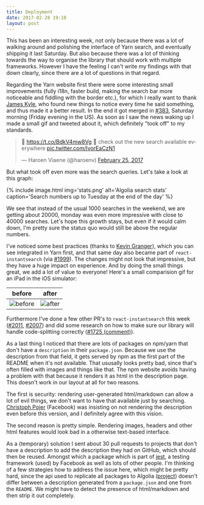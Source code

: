 ```yaml
---
title: Deployment
date: 2017-02-28 19:10
layout: post
---
```

This has been an interesting week, not only because there was a lot of walking around and polishing the interface of Yarn search, and eventually shipping it last Saturday. But also because there was a lot of thinking towards the way to organise the library that should work with multiple frameworks. However I have the feeling I can't write my findings with that down clearly, since there are a lot of questions in that regard. 

Regarding the Yarn website first there were some interesting small improvements (fully i18n, faster build, making the search bar more noticeable and fiddling with the border etc.), for which I really want to thank [James Kyle](https://github.com/thejameskyle), who found new things to notice every time he said something, and thus made it a better result. In the end it got merged in [#383](https://github.com/yarnpkg/website/pull/383), Saturday morning (Friday evening in the US). As soon as I saw the news waking up I made a small gif and tweeted about it, which definitely "took off" to my standards. 

<blockquote class="twitter-tweet" data-lang="en"><p lang="en" dir="ltr">🎉 <a href="https://t.co/BdkV4mw8Vg">https://t.co/BdkV4mw8Vg</a> 🎉 check out the new search available everywhere <a href="https://t.co/IvorEaCzN1">pic.twitter.com/IvorEaCzN1</a></p>&mdash; Haroen Viaene (@haroenv) <a href="https://twitter.com/haroenv/status/835415047077826560">February 25, 2017</a></blockquote>

But what took off even more was the search queries. Let's take a look at this graph:

{% include
	image.html
	img='stats.png'
	alt='Algolia search stats'
	caption='Search numbers up to Tuesday at the end of the day' 
%}

We see that instead of the usual 1000 searches in the weekend, we are getting about 20000, monday was even more impressive with close to 40000 searches. Let's hope this growth stays, but even if it would calm down, I'm pretty sure the status quo would still be above the regular numbers. 

I've noticed some best practices (thanks to [Kevin Granger](https://github.com/shipow)), which you can see integrated in Yarn first, and that same day also became part of `react-instantsearch` (via [#1999](https://github.com/algolia/instantsearch.js/pull/1999)). The changes might not look that impressive, but they have a huge impact on experience. And by doing the small things great, we add a lot of value to everyone! Here's a small comparision gif for an iPad in the iOS simulator:

before | after
---|---
![before](https://cloud.githubusercontent.com/assets/6270048/23188400/dac82d2e-f88e-11e6-9d7e-b96c5437893f.gif) | ![after](https://cloud.githubusercontent.com/assets/6270048/23188399/daad4b80-f88e-11e6-9895-df7d7443ad36.gif)

Furthermore I've done a few other PR's to `react-instantsearch` this week ([#2011](https://github.com/algolia/instantsearch.js/pull/2011), [#2007](https://github.com/algolia/instantsearch.js/pull/2007)) and did some research on how to make sure our library will handle code-splitting correctly ([#1725 (comment)](https://github.com/algolia/instantsearch.js/issues/1725#issuecomment-283088858)).

As a last thing I noticed that there are lots of packages on npm/yarn that don't have a `description` in their `package.json`. Because we use the description from that field, it gets served by npm as the first part of the README when it's not available. That ususally looks pretty bad, since that's often filled with images and things like that. The npm website avoids having a problem with that because it renders it as html in the description page. This doesn't work in our layout at all for two reasons. 

The first is security: rendering user-generated html/markdown can allow a lot of evil things, we don't want to have that available just by searching. [Christoph Pojer](https://twitter.com/cpojer) (Facebook) was insisting on not rendering the description even before this version, and I definitely agree with this vision. 

The second reason is pretty simple. Rendering images, headers and other html features would look bad in a otherwise text-based interface.

As a (temporary) solution I sent about 30 pull requests to projects that don't have a description to add the description they had on GitHub, which should then be reused. Amongst which a package which is part of [jest](https://github.com/facebook/jest/pull/3005), a testing framework (used) by Facebook as well as lots of other people. I'm thinking of a few strategies how to address the issue here, which might be pretty hard, since the api used to replicate all packages to Algolia ([project](https://github.com/algolia/npm-search)) doesn't differ between a description generated from a `package.json` and one from the `README`. We might have to detect the presence of html/markdown and then strip it out completely. 

<script async src="https://platform.twitter.com/widgets.js" charset="utf-8"></script>
